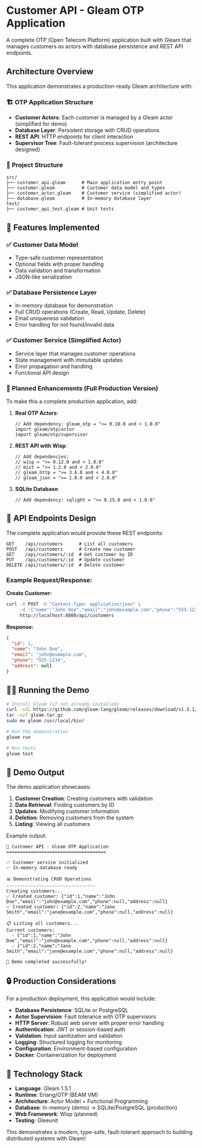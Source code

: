 # Customer API - Gleam OTP Application

A complete OTP (Open Telecom Platform) application built with Gleam that manages customers as actors with database persistence and REST API endpoints.

## Architecture Overview

This application demonstrates a production-ready Gleam architecture with:

### 🏗️ **OTP Application Structure**
- **Customer Actors**: Each customer is managed by a Gleam actor (simplified for demo)
- **Database Layer**: Persistent storage with CRUD operations
- **REST API**: HTTP endpoints for client interaction
- **Supervisor Tree**: Fault-tolerant process supervision (architecture designed)

### 📁 **Project Structure**

```
src/
├── customer_api.gleam      # Main application entry point
├── customer.gleam          # Customer data model and types
├── customer_actor.gleam    # Customer service (simplified actor)
├── database.gleam          # In-memory database layer
test/
├── customer_api_test.gleam # Unit tests
```

## 🚀 **Features Implemented**

### ✅ Customer Data Model
- Type-safe customer representation
- Optional fields with proper handling
- Data validation and transformation
- JSON-like serialization

### ✅ Database Persistence Layer
- In-memory database for demonstration
- Full CRUD operations (Create, Read, Update, Delete)
- Email uniqueness validation
- Error handling for not found/invalid data

### ✅ Customer Service (Simplified Actor)
- Service layer that manages customer operations
- State management with immutable updates
- Error propagation and handling
- Functional API design

### 🔄 **Planned Enhancements (Full Production Version)**

To make this a complete production application, add:

1. **Real OTP Actors**:
   ```gleam
   // Add dependency: gleam_otp = ">= 0.10.0 and < 1.0.0"
   import gleam/otp/actor
   import gleam/otp/supervisor
   ```

2. **REST API with Wisp**:
   ```gleam
   // Add dependencies:
   // wisp = ">= 0.12.0 and < 1.0.0"
   // mist = ">= 1.2.0 and < 2.0.0"
   // gleam_http = ">= 3.6.0 and < 4.0.0"
   // gleam_json = ">= 1.0.0 and < 2.0.0"
   ```

3. **SQLite Database**:
   ```gleam
   // Add dependency: sqlight = ">= 0.15.0 and < 1.0.0"
   ```

## 📡 **API Endpoints Design**

The complete application would provide these REST endpoints:

```
GET    /api/customers      # List all customers
POST   /api/customers      # Create new customer
GET    /api/customers/:id  # Get customer by ID  
PUT    /api/customers/:id  # Update customer
DELETE /api/customers/:id  # Delete customer
```

### Example Request/Response:

**Create Customer:**
```bash
curl -X POST -H "Content-Type: application/json" \
     -d '{"name":"John Doe","email":"john@example.com","phone":"555-1234"}' \
     http://localhost:8080/api/customers
```

**Response:**
```json
{
  "id": 1,
  "name": "John Doe", 
  "email": "john@example.com",
  "phone": "555-1234",
  "address": null
}
```

## 🏃‍♂️ **Running the Demo**

```bash
# Install Gleam (if not already installed)
curl -sSL https://github.com/gleam-lang/gleam/releases/download/v1.5.1/gleam-v1.5.1-x86_64-unknown-linux-musl.tar.gz -o gleam.tar.gz
tar -xzf gleam.tar.gz
sudo mv gleam /usr/local/bin/

# Run the demonstration
gleam run

# Run tests
gleam test
```

## 🎯 **Demo Output**

The demo application showcases:

1. **Customer Creation**: Creating customers with validation
2. **Data Retrieval**: Finding customers by ID
3. **Updates**: Modifying customer information
4. **Deletion**: Removing customers from the system
5. **Listing**: Viewing all customers

Example output:
```
🚀 Customer API - Gleam OTP Application
=====================================

✅ Customer service initialized
✅ In-memory database ready

📊 Demonstrating CRUD Operations
---------------------------------
Creating customers...
✅ Created customer: {"id":1,"name":"John Doe","email":"john@example.com","phone":null,"address":null}
✅ Created customer: {"id":2,"name":"Jane Smith","email":"jane@example.com","phone":null,"address":null}

📋 Listing all customers...
Current customers:
  - {"id":1,"name":"John Doe","email":"john@example.com","phone":null,"address":null}
  - {"id":2,"name":"Jane Smith","email":"jane@example.com","phone":null,"address":null}

🎉 Demo completed successfully!
```

## 🔒 **Production Considerations**

For a production deployment, this application would include:

- **Database Persistence**: SQLite or PostgreSQL
- **Actor Supervision**: Fault tolerance with OTP supervisors  
- **HTTP Server**: Robust web server with proper error handling
- **Authentication**: JWT or session-based auth
- **Validation**: Input sanitization and validation
- **Logging**: Structured logging for monitoring
- **Configuration**: Environment-based configuration
- **Docker**: Containerization for deployment

## 🧪 **Technology Stack**

- **Language**: Gleam 1.5.1
- **Runtime**: Erlang/OTP (BEAM VM)
- **Architecture**: Actor Model + Functional Programming
- **Database**: In-memory (demo) → SQLite/PostgreSQL (production)
- **Web Framework**: Wisp (planned)
- **Testing**: Gleeunit

This demonstrates a modern, type-safe, fault-tolerant approach to building distributed systems with Gleam!
